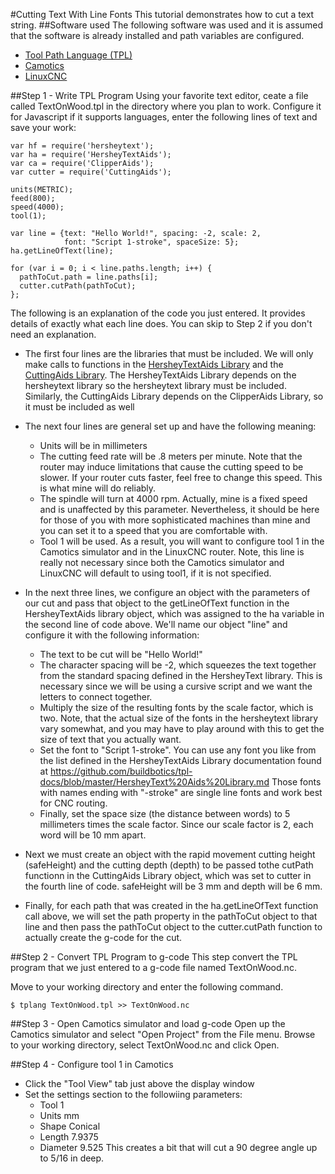 #Cutting Text With Line Fonts
This tutorial demonstrates how to cut a text string.
##Software used
The following software was used and it is assumed that the software is already installed and path variables are configured.
* [Tool Path Language (TPL)](http://tplang.org)
* [Camotics](http://openscam.org)
* [LinuxCNC](http://linuxcnc.org)

##Step 1 - Write TPL Program
Using your favorite text editor, ceate a file called TextOnWood.tpl in the directory where you plan to work.  Configure it for Javascript if it supports languages, enter the following lines of text and save your work:
```
var hf = require('hersheytext');
var ha = require('HersheyTextAids');
var ca = require('ClipperAids');
var cutter = require('CuttingAids');

units(METRIC);
feed(800);
speed(4000);
tool(1);

var line = {text: "Hello World!", spacing: -2, scale: 2,
            font: "Script 1-stroke", spaceSize: 5};
ha.getLineOfText(line);

for (var i = 0; i < line.paths.length; i++) {
  pathToCut.path = line.paths[i];
  cutter.cutPath(pathToCut);
};
```
The following is an explanation of the code you just entered.  It provides details of exactly what each line does.  You can skip to Step 2 if you don't need an explanation.
* The first four lines are the libraries that must be included.  We will only make calls to functions in the [HersheyTextAids Library](https://github.com/buildbotics/tpl-docs/blob/master/HersheyText%20Aids%20Library.md) and the [CuttingAids Library](https://github.com/buildbotics/tpl-docs/blob/master/Cutting%20Library.md).  The HersheyTextAids Library depends on the hersheytext library so the hersheytext library must be included. Similarly, the CuttingAids Library depends on the ClipperAids Library,
so it must be included as well
* The next four lines are general set up and have the following meaning:
  * Units will be in millimeters
  * The cutting feed rate will be .8 meters per minute.  Note that the router may induce limitations that cause the cutting speed to be slower. If your router cuts faster, feel free to change this speed.  This is what mine will do reliably.
  * The spindle will turn at 4000 rpm.  Actually, mine is a fixed speed and is unaffected by this parameter.  Nevertheless, it should be here for those of you with more sophisticated machines than mine and you can set it to a speed that you are comfortable with.
  * Tool 1 will be used.  As a result, you will want to configure tool 1 in the Camotics simulator and in the LinuxCNC router.  Note, this line is really not necessary since both the Camotics simulator and LinuxCNC will default to using tool1, if it is not specified.

* In the next three lines, we configure an object with the parameters of our cut and pass that object to the getLineOfText function in the HersheyTextAids library object, which was assigned to the ha variable in the second line of code above. We'll name our object "line" and configure it with the following information:
  * The text to be cut will be "Hello World!"
  * The character spacing will be -2, which squeezes the text together from the standard spacing defined in the HersheyText library.  This is necessary since we will be using a cursive script and we want the letters to connect together.
  * Multiply the size of the resulting fonts by the scale factor, which is two.  Note, that the actual size of the fonts in the hersheytext library vary somewhat, and you may have to play around with this to get the size of text that you actually want.
  * Set the font to "Script 1-stroke".  You can use any font you like from the list defined in the HersheyTextAids Library documentation found at https://github.com/buildbotics/tpl-docs/blob/master/HersheyText%20Aids%20Library.md Those fonts with names ending with "-stroke" are single line fonts and work best for CNC routing.
  * Finally, set the space size (the distance between words) to 5 millimeters times the scale factor.  Since our scale factor is 2, each word will be 10 mm apart.
* Next we must create an object with the rapid movement cutting height (safeHeight) and the cutting depth (depth) to be passed tothe cutPath functionn in the CuttingAids Library object, which was set to cutter in the fourth line of code.  safeHeight will be 3 mm and depth will be 6 mm.
* Finally, for each path that was created in the ha.getLineOfText function call above, we will set the path property in the pathToCut object to that line and then pass the pathToCut object to the cutter.cutPath function to actually create the g-code for the cut.

##Step 2 - Convert TPL Program to g-code
This step convert the TPL program that we just entered to a g-code file named TextOnWood.nc.

Move to your working directory and enter the following command.
```
$ tplang TextOnWood.tpl >> TextOnWood.nc
```
##Step 3 - Open Camotics simulator and load g-code
Open up the Camotics simulator and select "Open Project" from the File menu.  Browse to your working directory, select TextOnWood.nc and click Open.

##Step 4 - Configure tool 1 in Camotics
* Click the "Tool View" tab just above the display window
* Set the settings section to the followiing parameters:
   * Tool     1
   * Units    mm
   * Shape    Conical
   * Length   7.9375
   * Diameter 9.525
This creates a bit that will cut a 90 degree angle up to 5/16 in deep. 
  
